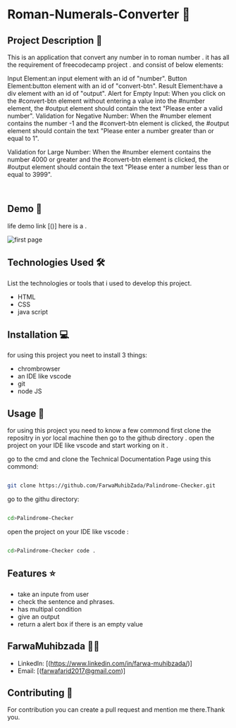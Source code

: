 
# Roman-Numerals-Converter 🚀

## Project Description 📝

>
 This is an application that convert any number in to roman number . it has all the requirement of freecodecamp project . and consist of below elements:

 Input Element:an input element with an id of "number".
 Button Element:button element with an id of "convert-btn".
 Result Element:have a div element with an id of "output".
 Alert for Empty Input: When you click on the #convert-btn element without entering a value into the #number element, the #output element should contain the text "Please enter a valid number".
 Validation for Negative Number: When the #number element contains the number -1 and the #convert-btn element is clicked, the #output element should contain the text "Please enter a number greater than or equal to 1".

 Validation for Large Number: When the #number element contains the number 4000 or greater and the #convert-btn element is clicked, the #output element should contain the text "Please enter a number less than or equal to 3999".

>


```java script



```



## Demo 📸

life demo link [()]
here is a .

![first page]()








## Technologies Used 🛠️

List the technologies or tools that i used to develop this project. 
- HTML
- CSS
- java script


## Installation 💻

for using this project you neet to install 3 things:

- chrombrowser
- an IDE like vscode
- git
- node JS



## Usage 🎯

for using this project you need to know a few commond first clone the repositry in yor local machine then go to the github directory . open the project on your IDE like vscode and start working on it .


go to the cmd and clone the Technical Documentation Page 
using this commond:
```bash

git clone https://github.com/FarwaMuhibZada/Palindrome-Checker.git 
```
go to the githu directory:
```bash

cd>Palindrome-Checker

```
open the project on your IDE like vscode :

```bash

cd>Palindrome-Checker code .

```


## Features ⭐
- take an inpute from user
- check the sentence and phrases.
- has multipal condition 
- give an output 
- return a alert box if there is an empty value 


## FarwaMuhibzada 👩‍💻



- LinkedIn: [(https://www.linkedin.com/in/farwa-muhibzada/)]
- Email: [(farwafarid2017@gmail.com)]

## Contributing 🤝
For contribution you can create a pull request and mention me there.Thank you.